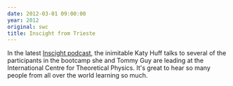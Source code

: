 ```yaml
---
date: 2012-03-01 09:00:00
year: 2012
original: swc
title: Inscight from Trieste
---
```

<p>In the latest <a href="http://inscight.org/2012/02/29/episode-25-advanced-school-for-scientific-software-development/">Inscight podcast</a>, the inimitable Katy Huff talks to several of the participants in the bootcamp she and Tommy Guy are leading at the International Centre for Theoretical Physics. It's great to hear so many people from all over the world learning so much.</p>
